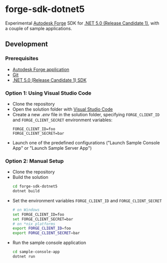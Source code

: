 # forge-sdk-dotnet5

Experimental [Autodesk Forge](https://forge.autodesk.com) SDK for [.NET 5.0 (Release Candidate 1)](https://devblogs.microsoft.com/dotnet/announcing-net-5-0-rc-1), with a couple of sample applications.

## Development

### Prerequisites

- [Autodesk Forge application](https://forge.autodesk.com/en/docs/oauth/v2/tutorials/create-app)
- [Git](https://git-scm.com)
- [.NET 5.0 (Release Candidate 1) SDK](https://dotnet.microsoft.com/download/dotnet/5.0)

### Option 1: Using Visual Studio Code

- Clone the repository
- Open the solution folder with [Visual Studio Code](https://code.visualstudio.com)
- Create a new _.env_ file in the solution folder, specifying `FORGE_CLIENT_ID` and `FORGE_CLIENT_SECRET` environment variables:
    ```
    FORGE_CLIENT_ID=foo
    FORGE_CLIENT_SECRET=bar
    ```
- Launch one of the predefined configurations ("Launch Sample Console App" or "Launch Sample Server App")

### Option 2: Manual Setup

- Clone the repository
- Build the solution
    ```bash
    cd forge-sdk-dotnet5
    dotnet build
    ```
- Set the environment variables `FORGE_CLIENT_ID` and `FORGE_CLIENT_SECRET`
    ```bash
    # on Windows
    set FORGE_CLIENT_ID=foo
    set FORGE_CLIENT_SECRET=bar
    # on *nix platforms
    export FORGE_CLIENT_ID=foo
    export FORGE_CLIENT_SECRET=bar
    ```
- Run the sample console application
    ```bash
    cd sample-console-app
    dotnet run
    ```